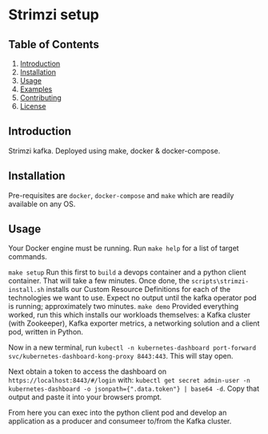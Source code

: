 # Strimzi setup

## Table of Contents

1. [Introduction](#introduction)
2. [Installation](#installation)
3. [Usage](#usage)
4. [Examples](#examples)
5. [Contributing](#contributing)
6. [License](#license)

## Introduction

Strimzi kafka. Deployed using make, docker & docker-compose.

## Installation

Pre-requisites are `docker`, `docker-compose` and `make` which are readily available on any OS. 

## Usage

Your Docker engine must be running. Run `make help` for a list of target commands. 

`make setup`    Run this first to `build` a devops container and a python client container. That will take a few minutes. Once done, the `scripts\strimzi-install.sh` installs our Custom Resource Definitions for each of the technologies we want to use. Expect no output until the kafka operator pod is running; approximately two minutes. 
`make demo`     Provided everything worked, run this which installs our workloads themselves: a Kafka cluster (with Zookeeper), Kafka exporter metrics, a networking solution and a client pod, written in Python. 

Now in a new terminal, run `kubectl -n kubernetes-dashboard port-forward svc/kubernetes-dashboard-kong-proxy 8443:443`. This will stay open. 

Next obtain a token to access the dashboard on `https://localhost:8443/#/login` with: `kubectl get secret admin-user -n kubernetes-dashboard -o jsonpath={".data.token"} | base64 -d`. Copy that output and paste it into your browsers prompt. 

From here you can exec into the python client pod and develop an application as a producer and consumeer to/from the Kafka cluster.